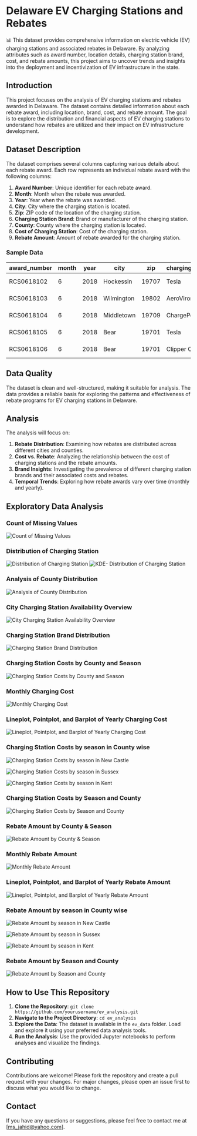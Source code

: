 # Delaware EV Charging Stations and Rebates

📊 This dataset provides comprehensive information on electric vehicle (EV) charging stations and associated rebates in Delaware. By analyzing attributes such as award number, location details, charging station brand, cost, and rebate amounts, this project aims to uncover trends and insights into the deployment and incentivization of EV infrastructure in the state.

## Introduction

This project focuses on the analysis of EV charging stations and rebates awarded in Delaware. The dataset contains detailed information about each rebate award, including location, brand, cost, and rebate amount. The goal is to explore the distribution and financial aspects of EV charging stations to understand how rebates are utilized and their impact on EV infrastructure development.

## Dataset Description

The dataset comprises several columns capturing various details about each rebate award. Each row represents an individual rebate award with the following columns:

1. **Award Number**: Unique identifier for each rebate award.
2. **Month**: Month when the rebate was awarded.
3. **Year**: Year when the rebate was awarded.
4. **City**: City where the charging station is located.
5. **Zip**: ZIP code of the location of the charging station.
6. **Charging Station Brand**: Brand or manufacturer of the charging station.
7. **County**: County where the charging station is located.
8. **Cost of Charging Station**: Cost of the charging station.
9. **Rebate Amount**: Amount of rebate awarded for the charging station.

### Sample Data

| award_number | month | year | city       | zip   | charging_station_brand | county     | cost_of_charging_station | rebate_amount |
| ------------ | ----- | ---- | ---------- | ----- | ---------------------- | ---------- | ------------------------ | ------------- |
| RCS0618102   | 6     | 2018 | Hockessin  | 19707 | Tesla                  | New Castle | 500.0                    | 250.0         |
| RCS0618103   | 6     | 2018 | Wilmington | 19802 | AeroVironment          | New Castle | 649.0                    | 324.5         |
| RCS0618104   | 6     | 2018 | Middletown | 19709 | ChargePoint            | New Castle | 674.0                    | 337.0         |
| RCS0618105   | 6     | 2018 | Bear       | 19701 | Tesla                  | New Castle | 500.0                    | 250.0         |
| RCS0618106   | 6     | 2018 | Bear       | 19701 | Clipper Creek          | New Castle | 589.0                    | 294.5         |

## Data Quality

The dataset is clean and well-structured, making it suitable for analysis. The data provides a reliable basis for exploring the patterns and effectiveness of rebate programs for EV charging stations in Delaware.

## Analysis

The analysis will focus on:

1. **Rebate Distribution**: Examining how rebates are distributed across different cities and counties.
2. **Cost vs. Rebate**: Analyzing the relationship between the cost of charging stations and the rebate amounts.
3. **Brand Insights**: Investigating the prevalence of different charging station brands and their associated costs and rebates.
4. **Temporal Trends**: Exploring how rebate awards vary over time (monthly and yearly).

## Exploratory Data Analysis

### Count of Missing Values

![Count of Missing Values](ev_charts/Count%20of%20Missing%20Values.png)

### Distribution of Charging Station

![Distribution of Charging Station](ev_charts/Distribution%20of%20Charging%20Station.png)
![KDE- Distribution of Charging Station](ev_charts/KDE-%20Distribution%20of%20Charging%20Station.pngg)

### Analysis of County Distribution

![Analysis of County Distribution](ev_charts/Analysis%20of%20County%20Distribution.png)

### City Charging Station Availability Overview

![City Charging Station Availability Overview](ev_charts/City%20Charging%20Station%20Availability%20Overview.png)

### Charging Station Brand Distribution

![Charging Station Brand Distribution](ev_charts/Charging%20Station%20Brand%20Distribution.png)

### Charging Station Costs by County and Season

![Charging Station Costs by County and Season](ev_charts/Charging%20Station%20Costs%20by%20County%20and%20Season.png)

### Monthly Charging Cost

![Monthly Charging Cost](ev_charts/Monthly%20Charging%20Cost.png)

### Lineplot, Pointplot, and Barplot of Yearly Charging Cost

![Lineplot, Pointplot, and Barplot of Yearly Charging Cost](ev_charts/Lineplot,%20Pointplot,%20and%20Barplot%20of%20Yearly%20Charging%20Cost.png)

### Charging Station Costs by season in County wise

![Charging Station Costs by season in New Castle](ev_charts/Charging%20Station%20Costs%20by%20season%20in%20New%20Castle.png)

![Charging Station Costs by season in Sussex](ev_charts/Charging%20Station%20Costs%20by%20season%20in%20Sussex.png)

![Charging Station Costs by season in Kent](ev_charts/Charging%20Station%20Costs%20by%20season%20in%20Kent.png)

### Charging Station Costs by Season and County

![Charging Station Costs by Season and County](ev_charts/Charging%20Station%20Costs%20by%20Season%20and%20County.png)

### Rebate Amount by County & Season

![Rebate Amount by County & Season](ev_charts/Rebate%20Amount%20by%20County%20&%20Season.png)

### Monthly Rebate Amount

![Monthly Rebate Amount](ev_charts/Monthly%20Rebate%20Amount.png)

### Lineplot, Pointplot, and Barplot of Yearly Rebate Amount

![Lineplot, Pointplot, and Barplot of Yearly Rebate Amount](ev_charts/Lineplot,%20Pointplot,%20and%20Barplot%20of%20Yearly%20Rebate%20Amount.png)

### Rebate Amount by season in County wise

![Rebate Amount by season in New Castle](ev_charts/Rebate%20Amount%20by%20season%20in%20New%20Castle.png)

![Rebate Amount by season in Sussex](ev_charts/Rebate%20Amount%20by%20season%20in%20Sussex.png)

![Rebate Amount by season in Kent](ev_charts/Rebate%20Amount%20by%20season%20in%20Kent.png)

### Rebate Amount by Season and County

![Rebate Amount by Season and County](ev_charts/Rebate%20Amount%20by%20Season%20and%20County.png)

## How to Use This Repository

1. **Clone the Repository**: `git clone https://github.com/yourusername/ev_analysis.git`
2. **Navigate to the Project Directory**: `cd ev_analysis`
3. **Explore the Data**: The dataset is available in the `ev_data` folder. Load and explore it using your preferred data analysis tools.
4. **Run the Analysis**: Use the provided Jupyter notebooks to perform analyses and visualize the findings.

## Contributing

Contributions are welcome! Please fork the repository and create a pull request with your changes. For major changes, please open an issue first to discuss what you would like to change.

## Contact

If you have any questions or suggestions, please feel free to contact me at [ms_jahid@yahoo.com].
